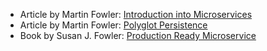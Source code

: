 * Article by Martin Fowler: [Introduction into Microservices](https://martinfowler.com/articles/microservices.html)
* Article by Martin Fowler: [Polyglot Persistence](https://martinfowler.com/bliki/PolyglotPersistence.html)
* Book by Susan J. Fowler: [Production Ready Microservice](http://shop.oreilly.com/product/0636920053675.do)
